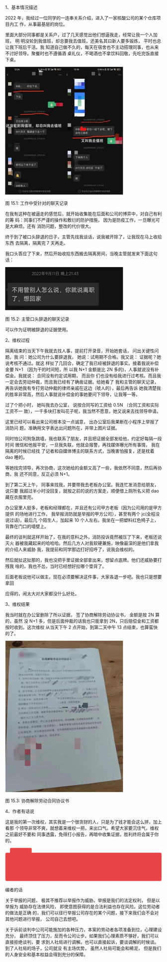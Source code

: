1、基本情况描述

2022 年，我经过一位同学的一连串关系介绍，进入了一家核酸公司的某个仓库项目内工 作，从事最基层的岗位。

里面大部分同事都是关系户，过了几天感觉出他们想逼我走，经常让我一个人加班， 明 明没轮到我值班，却总要我去值班，还美名其曰新人要多锻炼， 平时也总让我下班后干活。我 知道自己做不久的，每天在宿舍也不主动搭理同事，也从来不讨好领导。聚餐时也不遵循酒 桌礼仪，不喝酒也不拿饮料回敬，先吃完饭直接下桌。

![](</@img/img_ 77.jpeg>)

图 15.1: 工作中受针对的聊天记录

在我有这种在被逼走的感觉后，就开始收集能在后面和公司的博弈中，对自己有利的筹 码：同事们不严谨的操作和敷衍的防护措施， 因为是防疫工作，一旦曝光可是大麻烦。还有 消防问题，整改的代价很大。

终于到了被口头辞退的日子，主管先找我谈话，说我被开除了，让我现在马上收拾东西 去隔离，隔离完 7 天再走。

我口头答应了下来，然后开始收拾东西搬去隔离房间，当晚主管就发来下面这句话：

![](</@img/img_ 78.jpeg>)

图 15.2: 主管口头辞退的聊天记录

可以作为证明被辞退的证据使用。

2、维权过程

隔离结束的当天下午我就去找人事，提前打开录音，开始她套话， 问出关键性问题。我 问：她公司为什么要辞退我， 她说：试用期不合格。我又说： 证据呢？她说考核不通过。就这 样扯了几回合，确定了我已经被辞退的事实。接着我说补偿金要 N+1 （因为干的时间短，所 以我 N+1 金额是比 2N 多的)，人事就说没有补偿金。我就说： 合同没有约定试用期， 而且你 们也没有给我进行过考核。而且我一定会去劳动仲裁，而且我已经有了确凿证据。给她看了 我和主管的聊天记录， 再告诉她我有专打劳动仲裁的律师亲戚在这边（唬人的），最后再告诉 她我清楚我的胜率非常高，然后人事就说补偿金的事她要问下领导，让我等一等。

过了个把小时， 她叫我去办公室， 说按合同写的工资给 0.5N （合同工资和实际工资不一 致），一千多块打发叫花子呢，我当然不愿意，她又说来去找领导申请。

这里已经可以看出来公司根本没一点诚意， 出办公室后我果断在小程序上举报了消防问 题，准确用文字表达出问题所在，并带上图片证据。

同时怕公司狗急跳墙，我也联系了朋友，并且把证据全部发给他，约定好每隔一段时间 微信和他报平安，一旦我失联，他就会报警，再找媒体曝光所有事情， 我在隔离的时候已经找 了记者和自媒体博主的联系方式，当晚害怕报复，还是枕着 dao 睡的。

等她找完领导，再次协商，这次她给的金额又高了一些，我依然不同意，然后再协商，我 还不同意，反正必须 N+1。

到了第二天上午， 同事来找我，并要带我去老板办公室。我连忙发消息给朋友，说只要 我超过半小时没回复，就按之前的说的方案走，顺便借上厕所名义把 dao 藏在衣服里兜。

办公室里人挺多，老板和经理都在，并且还有公司甲方老板（因为公司用的是甲方提供 的场地进行工作， 我举报消防就是举报的甲方公司），甚至有两个 jc(全程没说过话)，最后几 个陌生人，加起来 10 个人左右。我坐在一把塑料红色椅子上，背靠在门口的墙壁上。

最终的谈判就这样开始了，在我的意料之外，消防投诉竟然被压了下来，老板还说灭火 器被我藏起来的哈哈哈。然后几方人对我软硬兼施，映像最深的是他们拿我的介绍人来威胁 我，我提前和同学那边打好招呼了，说我会维权的。

然后就扯这扯那的，我也没把手里证据全部拿出来，想留点底牌。他们还威胁要打残我 啥的，我也不怂，当时已经想好拉哪个垫背了。

后面老板说他可以做主，现在必须要解决这件事，大家各退一步吧。我也只是想要拿回

应得的，闹太大对大家都没什么好处。

3、维权结果

我当时就在办公室删除了所以证据， 签了协商解除劳动协议书， 金额是按 2N 算的，虽然 没 N+1 多，但是后面仲裁的话我也只能拿到 2N，只后赔偿金和工资都按时收到。这次维权 从当天下午 2 点开始，到第二天中午 13 点结束，也算蛮快的了。

![](</@img/img_ 79.jpeg>)

图 15.3: 协商解除劳动合同协议书

4、作者有话说

这是我的第一次维权，其实我是一个很贪财的人，只是为了钱才能会这么拼，加上看那 个领导非常不爽，就想着来维权一把，来出口气。希望大家要沉住气，维权之前最好不要和 同事透露，免得打小报告，再暗中收集证据，胜利终将会属于你的。

![](</@img/img_ 1155.png>)

编者的话

关于举报的问题， 极其不推荐以举报作为威胁。举报是我们的法定权利， 但是以举报为 威胁存在法律风险， 即使意图获得的是合法利益也存在风险。这位劳动者的做法是正确 的，我们可以径行举报公司存在的某个问题，接下来我们会不会对其他问题进行举报， 公司自己去想吧。

关于诉前谈判中公司可能施加的各种压力，本案的劳动者各项准备到位，心理建设充分， 最终顶住了压力，反而令公司让步。如果我们心理素质不够好，我们可以直接拒绝谈判，要 求到人社局进行调解。也可以直接起诉，要谈调解的时候谈。到了人社局的场子，公司就没 有主场优势， 虽然人社局可能会和稀泥， 但是我们的人身安全和基本权益会得到充分的保障。
